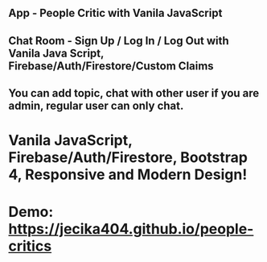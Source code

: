 ## App - People Critic with Vanila JavaScript
## Chat Room - Sign Up / Log In / Log Out with Vanila Java Script, Firebase/Auth/Firestore/Custom Claims

## You can add topic, chat with other user if you are admin, regular user can only chat.

# Vanila JavaScript, Firebase/Auth/Firestore, Bootstrap 4, Responsive and Modern Design!

# Demo: https://jecika404.github.io/people-critics
